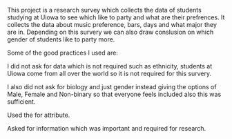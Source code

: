 This project is a research survey which collects the data of students studying at Uiowa to see which like to party and what are their prefrences. It collects the data about music preference, bars, days and what major they are in. Depending on this survery we can also draw conslusion on which gender of students like to party more.

Some of the good practices I used are:

I did not ask for data which is not required such as ethnicity, students at Uiowa come from all over the world so it is not required for this survery.

I also did not ask for biology and just gender instead giving the options of Male, Female and Non-binary so that everyone feels included also this was sufficient.

Used the for attribute.

Asked for information which was important and required for research.

